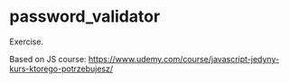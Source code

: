 # password_validator

Exercise.

Based on JS course: https://www.udemy.com/course/javascript-jedyny-kurs-ktorego-potrzebujesz/
